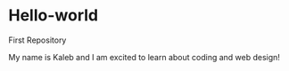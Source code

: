 # Hello-world
First Repository

My name is Kaleb and I am excited to learn about coding and web design!
